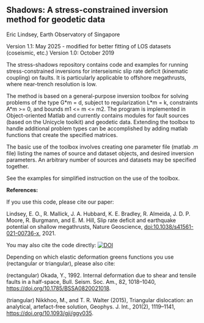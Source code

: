 Shadows: A stress-constrained inversion method for geodetic data 
------
Eric Lindsey, Earth Observatory of Singapore

Version 1.1: May 2025 - modified for better fitting of LOS datasets (coseismic, etc.)
Version 1.0: October 2019

The stress-shadows repository contains code and examples for running stress-constrained inversions for interseismic slip rate deficit (kinematic coupling) on faults. It is particularly applicable to offshore megathrusts, where near-trench resolution is low.

The method is based on a general-purpose inversion toolbox for solving problems of the type G\*m = d, subject to regularization L\*m = k, constraints A\*m >= 0, and bounds m1 <= m <= m2. The program is implemented in Object-oriented Matlab and currently contains modules for fault sources (based on the Unicycle toolkit) and geodetic data. Extending the toolbox to handle additional problem types can be accomplished by adding matlab functions that create the specified matrices.

The basic use of the toolbox involves creating one parameter file (matlab .m file) listing the names of source and dataset objects, and desired inversion parameters. An arbitrary number of sources and datasets may be specified together. 

See the examples for simplified instruction on the use of the toolbox.

**References:**

If you use this code, please cite our paper:

  Lindsey, E. O., R. Mallick, J. A. Hubbard, K. E. Bradley, R. Almeida, J. D. P. Moore, R. Burgmann, and E. M. Hill, Slip rate deficit and earthquake potential on shallow megathrusts, Nature Geoscience, [doi:10.1038/s41561-021-00736-x](https://doi.org/10.1038/s41561-021-00736-x), 2021.

You may also cite the code directly: [![DOI](https://zenodo.org/badge/215260509.svg)](https://doi.org/10.5281/zenodo.17393978)


Depending on which elastic deformation greens functions you use (rectangular or triangular), please also cite:

 (rectangular) Okada, Y., 1992. Internal deformation due to shear and tensile faults in a half-space, Bull. Seism. Soc. Am., 82, 1018–1040, https://doi.org/10.1785/BSSA0820021018.

 (triangular) Nikkhoo, M., and T. R. Walter (2015), Triangular dislocation: an analytical, artefact-free solution, Geophys. J. Int., 201(2), 1119–1141, https://doi.org/10.1093/gji/ggv035.
